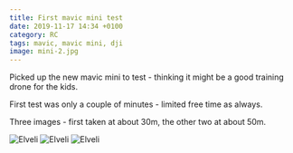 ```yaml
---
title: First mavic mini test
date: 2019-11-17 14:34 +0100
category: RC
tags: mavic, mavic mini, dji
image: mini-2.jpg
---
```


Picked up the new mavic mini to test - thinking it might be a good training drone for the kids.

First test was only a couple of minutes - limited free time as always.

Three images - first taken at about 30m, the other two at about 50m.

![Elveli](/images/posts/2019/11/mini-1.jpg "Elveli (30m)")
![Elveli](/images/posts/2019/11/mini-2.jpg "Elveli (50m)")
![Elveli](/images/posts/2019/11/mini-3.jpg "Elveli (50m)")

